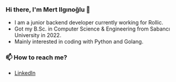 ### Hi there, I'm Mert Ilgınoğlu 👋

* I am a junior backend developer currently working for Rollic. 
* Got my B.Sc. in Computer Science & Engineering from Sabancı University in 2022. 
* Mainly interested in coding with Python and Golang.

### 📫 How to reach me?
- [LinkedIn](https://www.linkedin.com/in/mert-ilginoglu/) 

<!--
**mertilginoglu/mertilginoglu** is a ✨ _special_ ✨ repository because its `README.md` (this file) appears on your GitHub profile.

Here are some ideas to get you started:

- 🔭 I’m currently working on ...
- 🌱 I’m currently learning ...
- 👯 I’m looking to collaborate on ...
- 🤔 I’m looking for help with ...
- 💬 Ask me about ...
- 📫 How to reach me: ...
- 😄 Pronouns: ...
- ⚡ Fun fact: ...
-->
